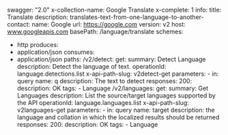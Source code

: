 swagger: "2.0"
x-collection-name: Google Translate
x-complete: 1
info:
  title: Translate
  description: translates-text-from-one-language-to-another-
  contact:
    name: Google
    url: https://google.com
  version: v2
host: www.googleapis.com
basePath: /language/translate
schemes:
- http
produces:
- application/json
consumes:
- application/json
paths:
  /v2/detect:
    get:
      summary: Detect Language
      description: Detect the language of text.
      operationId: language.detections.list
      x-api-path-slug: v2detect-get
      parameters:
      - in: query
        name: q
        description: The text to detect
      responses:
        200:
          description: OK
      tags:
      - Language
  /v2/languages:
    get:
      summary: Get Languages
      description: List the source/target languages supported by the API
      operationId: language.languages.list
      x-api-path-slug: v2languages-get
      parameters:
      - in: query
        name: target
        description: the language and collation in which the localized results should
          be returned
      responses:
        200:
          description: OK
      tags:
      - Language